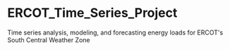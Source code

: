 # ERCOT_Time_Series_Project
 Time series analysis, modeling, and forecasting energy loads for ERCOT's South Central Weather Zone
